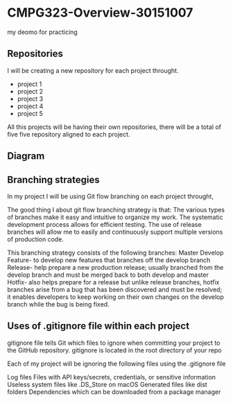 # CMPG323-Overview-30151007
my deomo for practicing

## Repositories

I will be creating a new repository for each project throught.

* project 1
* project 2
* project 3
* project 4
* project 5


All this projects will be having their own repositories, there will be a total of five five repository aligned to each project.

## Diagram



## Branching strategies
In my project I will be using Git flow branching on each project throught,

The good thing I about git flow branching strategy is that:
The various types of branches make it easy and intuitive to organize my work.
The systematic development process allows for efficient testing.
The use of release branches will allow me to easily and continuously support multiple versions of production code.

This branching strategy consists of the following branches:
Master 
Develop
Feature- to develop new features that branches off the develop branch 
Release- help prepare a new production release; usually branched from the develop branch and must be merged back to both develop and master
Hotfix- also helps prepare for a release but unlike release branches, hotfix branches arise from a bug that has been discovered and must be resolved; it enables developers to keep working on their own changes on the develop branch while the bug is being fixed.

## Uses of .gitignore file within each project

gitignore file tells Git which files to ignore when committing your project to the GitHub repository. gitignore is located in the root directory of your repo

Each of my project will  be ignoring the  following files using the  .gitignore file

Log files
Files with API keys/secrets, credentials, or sensitive information
Useless system files like .DS_Store on macOS
Generated files like dist folders
Dependencies which can be downloaded from a package manager






